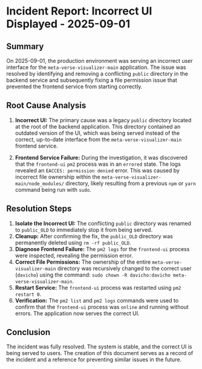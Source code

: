 # Incident Report: Incorrect UI Displayed - 2025-09-01

## Summary

On 2025-09-01, the production environment was serving an incorrect user interface for the `meta-verse-visualizer-main` application. The issue was resolved by identifying and removing a conflicting `public` directory in the backend service and subsequently fixing a file permission issue that prevented the frontend service from starting correctly.

## Root Cause Analysis

1.  **Incorrect UI:** The primary cause was a legacy `public` directory located at the root of the backend application. This directory contained an outdated version of the UI, which was being served instead of the correct, up-to-date interface from the `meta-verse-visualizer-main` frontend service.

2.  **Frontend Service Failure:** During the investigation, it was discovered that the `frontend-ui` `pm2` process was in an `errored` state. The logs revealed an `EACCES: permission denied` error. This was caused by incorrect file ownership within the `meta-verse-visualizer-main/node_modules/` directory, likely resulting from a previous `npm` or `yarn` command being run with `sudo`.

## Resolution Steps

1.  **Isolate the Incorrect UI:** The conflicting `public` directory was renamed to `public_OLD` to immediately stop it from being served.
2.  **Cleanup:** After confirming the fix, the `public_OLD` directory was permanently deleted using `rm -rf public_OLD`.
3.  **Diagnose Frontend Failure:** The `pm2 logs` for the `frontend-ui` process were inspected, revealing the permission error.
4.  **Correct File Permissions:** The ownership of the entire `meta-verse-visualizer-main` directory was recursively changed to the correct user (`davicho`) using the command: `sudo chown -R davicho:davicho meta-verse-visualizer-main`.
5.  **Restart Service:** The `frontend-ui` process was restarted using `pm2 restart 0`.
6.  **Verification:** The `pm2 list` and `pm2 logs` commands were used to confirm that the `frontend-ui` process was `online` and running without errors. The application now serves the correct UI.

## Conclusion

The incident was fully resolved. The system is stable, and the correct UI is being served to users. The creation of this document serves as a record of the incident and a reference for preventing similar issues in the future.
